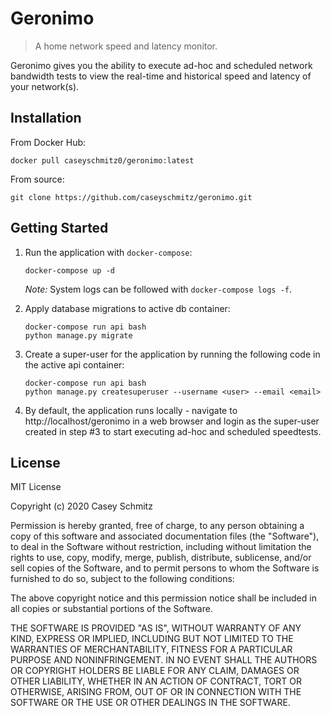 # Geronimo
>A home network speed and latency monitor.

Geronimo gives you the ability to execute ad-hoc and scheduled network bandwidth tests to view the real-time and historical speed and latency of your network(s).

## Installation
From Docker Hub:
```
docker pull caseyschmitz0/geronimo:latest
```

From source:
```
git clone https://github.com/caseyschmitz/geronimo.git
```

## Getting Started
1. Run the application with `docker-compose`:
    ```
    docker-compose up -d
    ```
    *Note:* System logs can be followed with `docker-compose logs -f`.

2. Apply database migrations to active db container:
    ```
    docker-compose run api bash
    python manage.py migrate
    ```

3. Create a super-user for the application by running the following code in the active api container:
    ```
    docker-compose run api bash
    python manage.py createsuperuser --username <user> --email <email>
    ```

4. By default, the application runs locally - navigate to http://localhost/geronimo in a web browser and login as the super-user created in step #3 to start executing ad-hoc and scheduled speedtests.

## License

MIT License

Copyright (c) 2020 Casey Schmitz

Permission is hereby granted, free of charge, to any person obtaining a copy
of this software and associated documentation files (the "Software"), to deal
in the Software without restriction, including without limitation the rights
to use, copy, modify, merge, publish, distribute, sublicense, and/or sell
copies of the Software, and to permit persons to whom the Software is
furnished to do so, subject to the following conditions:

The above copyright notice and this permission notice shall be included in all
copies or substantial portions of the Software.

THE SOFTWARE IS PROVIDED "AS IS", WITHOUT WARRANTY OF ANY KIND, EXPRESS OR
IMPLIED, INCLUDING BUT NOT LIMITED TO THE WARRANTIES OF MERCHANTABILITY,
FITNESS FOR A PARTICULAR PURPOSE AND NONINFRINGEMENT. IN NO EVENT SHALL THE
AUTHORS OR COPYRIGHT HOLDERS BE LIABLE FOR ANY CLAIM, DAMAGES OR OTHER
LIABILITY, WHETHER IN AN ACTION OF CONTRACT, TORT OR OTHERWISE, ARISING FROM,
OUT OF OR IN CONNECTION WITH THE SOFTWARE OR THE USE OR OTHER DEALINGS IN THE
SOFTWARE.
